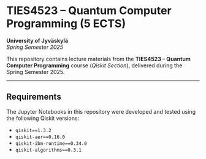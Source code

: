 #  TIES4523 – Quantum Computer Programming (5 ECTS)

**University of Jyväskylä**  
*Spring Semester 2025*

This repository contains lecture materials from the **TIES4523 – Quantum Computer Programming** course (*Qiskit Section*), delivered during the Spring Semester 2025.

---

##  Requirements

The Jupyter Notebooks in this repository were developed and tested using the following Qiskit versions:

- `qiskit==1.3.2`  
- `qiskit-aer==0.16.0`  
- `qiskit-ibm-runtime==0.34.0`  
- `qiskit-algorithms==0.3.1`
